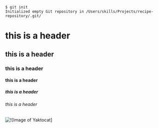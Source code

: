 ```
$ git init
Initialized empty Git repository in /Users/skills/Projects/recipe-repository/.git/
```
# this is a header
## this is a header
### this is a header
#### this is a header
##### this is a header
###### this is a header
<img alt="![Image of Yaktocat]" src= "https://octodex.github.com/images/yaktocat.png">
